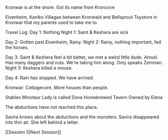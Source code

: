 Kronwar is at the shore.
Got its name from Kroncove

Eivenheim, Kaniko Villagae between Kronwald and Bellsprout
Toystore in Kronwar that my parents used to take me to.

Travel Log:
Day 1: Nothing
Night 1: Saint & Keshera are sick

Day 2: Gotten past Eivenheim, Rainy.
Night 2: Rainy, nothing important, fed the horses.

Day 3: Saint & Keshera feel a bit better, we met a weird little dude.
Amsel. Has many daggers and nuts. We're taking him along. Only speaks Zemnian.
Night 3: Keshera killed a mouse. 

Day 4: Rain has stopped. We have arrived.

Kronwar:
Cottagecore.
More houses than people.

Stables Minotaur Lady is called Dova 
Homebrewed Tavern 
Owned by Elena

The abductions have not reached this place.

Savira knows about the abductions and the monsters.
Savira disappeared into thin air.
She left behind a letter.

[[Session 5|Next Session]]
